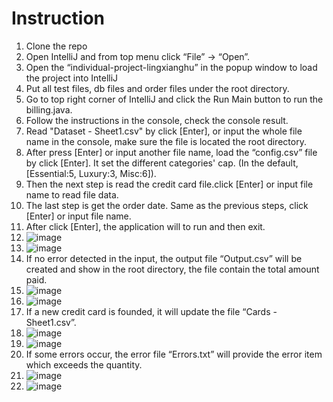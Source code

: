 # Instruction
1. Clone the repo
2. Open IntelliJ and from top menu click “File” -> “Open”.
3. Open the “individual-project-lingxianghu” in the popup window to load the project into IntelliJ
4. Put all test files, db files and order files under the root directory. 
5. Go to top right corner of IntelliJ and click the Run Main button to run the billing.java.
6. Follow the instructions in the console, check the console result.
7. Read "Dataset - Sheet1.csv" by click [Enter], or input the whole file name in the console, make sure the file is located the root directory.
8. After press [Enter] or input another file name, load the “config.csv” file by click [Enter]. It set the different categories' cap. (In the default, [Essential:5, Luxury:3, Misc:6]).
9. Then the next step is read the credit card file.click [Enter] or input file name to read file data.
10. The last step is get the order date. Same as the previous steps, click [Enter] or input file name.
11. After click [Enter], the application will to run and then exit. 
12. ![image](https://github.com/gopinathsjsu/individual-project-lingxianghu/tree/main/pic/enter.png)
13. ![image](https://github.com/gopinathsjsu/individual-project-lingxianghu/tree/main/pic/enter2.png)
14. If no error detected in the input, the output file “Output.csv” will be created and show in the root directory, the file contain the total amount paid. 
15. ![image](https://github.com/gopinathsjsu/individual-project-lingxianghu/tree/main/pic/order1.png)
16. ![image](https://github.com/gopinathsjsu/individual-project-lingxianghu/tree/main/pic/output.png)
17. If a new credit card is founded, it will update the file “Cards - Sheet1.csv”. 
18. ![image](https://github.com/gopinathsjsu/individual-project-lingxianghu/tree/main/pic/newcard.png)
19. ![image](https://github.com/gopinathsjsu/individual-project-lingxianghu/tree/main/pic/update.png)
20. If some errors occur, the error file “Errors.txt” will provide the error item which exceeds the quantity.
21. ![image](https://github.com/gopinathsjsu/individual-project-lingxianghu/tree/main/pic/errororder.png)
22. ![image](https://github.com/gopinathsjsu/individual-project-lingxianghu/tree/main/pic/erro.png)
